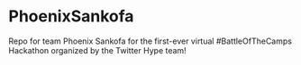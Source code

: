 # PhoenixSankofa
Repo for team Phoenix Sankofa for the first-ever virtual #BattleOfTheCamps Hackathon organized by the Twitter Hype team!
